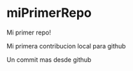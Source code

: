 # miPrimerRepo
Mi primer repo!

Mi primera contribucion local para github

Un commit mas desde github
